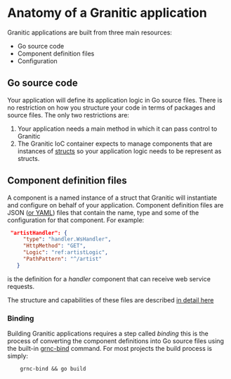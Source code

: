 # Anatomy of a Granitic application

Granitic applications are built from three main resources:

  * Go source code
  * Component definition files
  * Configuration
  
## Go source code

Your application will define its application logic in Go source files. There is no restriction
on how you structure your code in terms of packages and source files. The only two restrictions are:

 1. Your application needs a main method in which it can pass control to Granitic
 2. The Granitic IoC container expects to manage components that are instances of [structs](https://gobyexample.com/structs)
 so your application logic needs to be represent as structs.
 
 ## Component definition files
 
 A component is a named instance of a struct that Granitic will instantiate and configure on behalf of
 your application. Component definition files are JSON ([or YAML](https://github.com/graniticio/granitic-yaml)) files
 that contain the name, type and some of the configuration for that component. For example:
 
 ```json
  "artistHandler": {
      "type": "handler.WsHandler",
      "HttpMethod": "GET",
      "Logic": "ref:artistLogic",
      "PathPattern": "^/artist"
    }
```

is the definition for a _handler_ component that can receive web service requests.

The structure and capabilities of these files are described [in detail here](020-component-definition-files.md)

### Binding

Building Granitic applications requires a step called _binding_ this is the process of converting the component
definitions into Go source files using the built-in [grnc-bind](apx-001-command-line-tools.md) command. For most projects 
the build process is simply:

```
    grnc-bind && go build
```